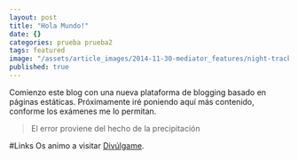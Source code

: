 ```yaml
---
layout: post
title: "Hola Mundo!"
date: {}
categories: prueba prueba2
tags: featured
image: "/assets/article_images/2014-11-30-mediator_features/night-track.JPG"
published: true
---
```


Comienzo este blog con una nueva plataforma de blogging basado en páginas estáticas. Próximamente iré poniendo aquí más contenido, conforme los exámenes me lo permitan.

> El error proviene del hecho de la precipitación



#Links
Os animo a visitar [Divúlgame](http://www.divulgame.net).
